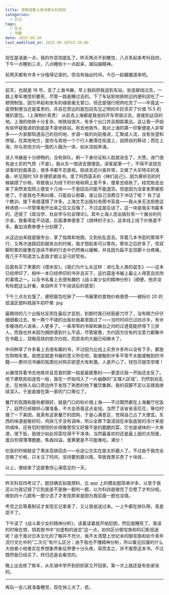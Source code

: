 ```yaml
---
title: 深夜结算上海书展与科目四
categories:
  - 日记
tags:
  - 生活
  - 书籍
date: 2025-08-20
last_modified_at: 2025-08-20T23:36:00
---
```



现在是凌晨一点，我的作息彻底乱了。昨天两点不到睡觉，八点多起来考科目四，下午一点睡到三点，八点睡到十一点起来，越玩越精神。

前两天都有许多十分值得记录的，但没有抽出时间，今日一起娓娓道来吧。

---
前天，也就是 18 号，去了上海书展。早上我妈把我送到车站，坐连廊线过去，一路上晕车难受的要死，尽管一路是睡过去的。下了车站到地铁附近的便利店吃了一顿预制饭，因为早起和坐车的缘故毫无胃口，但还是强行把肉吃完了——毕竟这一盒预制便当还是蛮贵的。并且在旁边的面包店先见之明的斥巨资买了价值 15.5 的猪扒面包。（上海物价真贵）
从前去上海都是我爸妈开车带我过去，直接到达目的地。上海的地铁十分复杂，地铁站很大，有多个出口并且相距甚远。这让我一开始有些怀疑我进的到底是不是地铁站。除去地铁外，我对上海的第一印象便是人非常多——大家都知道自己的目的地，步调一致的向前推进，汇聚成人流，没有张望和停留。在其他地方，是你与其他一个个行人散落在街道上，自顾自的移动；而在上海，你与其他方向一致的人融为一体，如水流般奔涌。

进入书展是十分顺畅的，没有排队，刷一下身份证和人脸就进去了，大赞。进门很有迪士尼的气质（不是）。我从东一馆进去慢慢逛。读客是第一个，不得不说现在读客的封面真丑，很多书都不忍直视。刚进去还兴奋异常，又做了大买特买的准备，听见限时 59 折便抓紧挑书。拿了阿西莫夫的《神们自己》，因为算折扣的时候输错了价格，导致我认为线下的价格和网上差不多，便拿去结账了。结完账走出来了突然发现网上便宜十几块——于是回去问能不能退货。但是因为没拿发票被拒绝了。于是我也不再纠缠，只能自认倒霉，谁让自己消费过于冲动了呢？
有了这个教训，接下来就谨慎了许多。上海文艺出版社有图书盲盒——我从来无法拒绝这种诱惑——尽管等我开出来之后又后悔了，不过这是后话了。这一块是我买书最多的，还挑了《政治学、社会学与社会理论》。其中上海人民出版社有一个展台的托尔金，我看得走不动道。后面凑单便拿了《胡林的子女》，这本线上线下价格差不多。叠加消费券便十分划算了。

从这边出来就是服务台，拿了指南和地图，又到处乱逛去。背着几本书逛的累得不行，又再次迷路回到服务台的时候，我才想起来可以寄存。寄存之后好多了，但双脚积累的疲惫在连续不断的行走中仍然难以缓解，并且因为扁平足双脚十分疼痛，我几乎不知道怎么走路才能让足弓好受些。

后面有买了黑塞的《德米安》，《我们为什么长这样：进化及人类的诞生》——这本已经停印了，相中一本已经停印的书并且买下，这约莫是书展上最让人得意且欢欣的事情之一。以及书名看上去很有趣的《战斗美少女的精神分析》（顺便，他并没有标题这么好看，来自昨天下午阅读后的感受）

下午三点左右饿了，便把面包吃掉了——书展里的食物价格很贵——被标价 20 的低温区塑料瓶装牛奶吓晕. jpg

最期待的几个出版社反而在最后才逛到，到那时我已经筋疲力尽了，没有精力仔仔细细看过去，有一两个不错的出版社我甚至跳过了——当时时间已过四点半，有许多晚场的人进来，人更多了。一条窄窄的书架和展台之间的过道竟能挤得下三排人，而我也并未因为拥挤感到什么不适，尽管疲惫，大约因为仅有的注意力都集中在书籍上，双眼高效的依次扫视，而其余的大脑已经麻木了。

中间种草了许多看上去很有趣的书，不过因为比线上买贵许多所以没有下手，都放在购物车里。我想这就是书展的意义所在吧，能接触到许多平常不太能接触到的书籍——更何况书展的氛围也对购买欲望大有刺激。人是开心了，钱包可就空空喽！

从展馆背着书去地铁并且觅食的那一段是最疲惫的——更遑论我一开始还走反了。地下建筑宛如迷宫一般，我在一开始闯入了一片幽静的“主理人区域”。仍然到处乱走，在地铁入站口旁边终于发现了熟悉的地下餐饮集群。我的双脚不足以支撑我继续深入，于是直接在第一家的门口等位了。

餐厅的氛围和服务都很好，就是门口的标价很上海——不过既然都在上海餐厅吃饭了，自然已经做好心理准备，不大会吝啬这点金钱。当然了该省省该花花，等位时搜了一下美团，竟真有这家餐厅的团购，于是心满意足，觉得自己占了大便宜。东西的味道是极好的，鸡排几乎没有调味，所以全靠下面浸润在米饭底层的汤汁来提供咸味，还有切的很短的长得像葱但又好像不是的脆脆的菜，它也是咸味的一大来源，很下饭，我很少如此将菜吃得干干净净。当然最喜欢的还是最上面的太阳蛋，蛋白煎得薄薄脆脆，焦香四溢，蛋黄更是不可能难吃。满分！

吃饭的时候敲定了乘坐高铁回去——长途公交实在是太折磨人了。不过由于我完全忽略了价格，只关注了时间，坚持要到嘉兴南，导致我票买贵了十块钱...

以上，便结束了这疲惫但心满意足的一天。

---

昨天科目四考过了。题目确实如我预料，比 app 上的模拟题简单许多，以至于我还以为我记错了它到底是不是做一题判一题，以为科四是做完了交卷了才判分呢。做到四十几题有一题少选了才发现原来是因为我前面一题也没错。

考完之后等着制证才发现忘记拿表了，又让我爸送过来。一上午都在排队啊，真是受不了。

下午读了《战斗美少女的精神分析》，读着读着就开始犯困，然后就睡死了。我读的时候在想，倘若按书中“对虚构的迷恋”这一点，如何区分御宅族和科幻影视迷呢？由于我对日本文化的了解并不充分，我不太清楚上世纪末的御宅族和如今青年流行文化中的“二次元”有什么区分；由于我也不懂精神分析，所以看见拉康的什么大他者小他者实在界想象界象征界便十分头疼。简而言之，并不推荐这本书。不过既然我已经买了，终归还是会看完的。

晚上出去练了练车，从东湖中学开到奶奶家又开回家。第一次上路还是有些紧张的。

---
再玩一会儿就准备睡觉，现在快三点了，悲。
